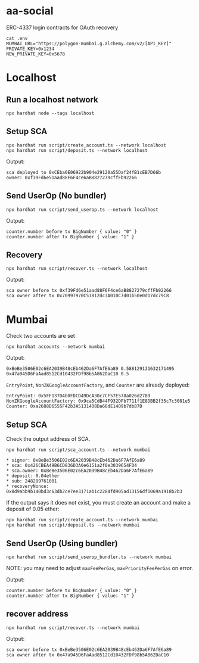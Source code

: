 # aa-social

ERC-4337 login contracts for OAuth recovery

```
cat .env
MUMBAI_URL="https://polygon-mumbai.g.alchemy.com/v2/[API_KEY]"
PRIVATE_KEY=0x1234
NEW_PRIVATE_KEY=0x5678
```

# Localhost

## Run a localhost network

```
npx hardhat node --tags localhost
```

## Setup SCA

```
npx hardhat run script/create_account.ts --network localhost
npx hardhat run script/deposit.ts --network localhost
```

Output:

```
sca deployed to 0xCEba0E06922b904e29120a55Daf24fB1cEB7D66b
owner: 0xf39Fd6e51aad88F6F4ce6aB8827279cffFb92266
```

## Send UserOp (No bundler)

```
npx hardhat run script/send_userop.ts --network localhost
```

Output:

```
counter.number before tx BigNumber { value: "0" }
counter.number after tx BigNumber { value: "1" }
```

## Recovery

```
npx hardhat run script/recover.ts --network localhost
```

Output:

```
sca owner before tx 0xf39Fd6e51aad88F6F4ce6aB8827279cffFb92266
sca owner after tx 0x70997970C51812dc3A010C7d01b50e0d17dc79C8
```

# Mumbai

Check two accounts are set

```
npx hardhat accounts --network mumbai
```

Output:

```
0xBeBe3506E02c6EA2039B48cEb462Da6F7AfE6a89 0.588129131632171495
0x47a945D6FaAad8512Cd10432FDf98b5A862DaC10 0.5
```

`EntryPoint`, `NonZKGoogleAccountFactory`, and `Counter` are already deployed:

```
EntryPoint: 0x5FF137D4b0FDCD49DcA30c7CF57E578a026d2789
NonZKGoogleAccountFactory: 0x9ca5CdB44F932DFb7711f1E8DBB2f35c7c3081e5
Counter: 0xa2688D6555F42b3A5131408Da66dE1409b7db87D
```

## Setup SCA

Check the output address of SCA.

```
npx hardhat run script/sca_account.ts --network mumbai
```

```
* signer: 0xBeBe3506E02c6EA2039B48cEb462Da6F7AfE6a89
* sca: 0x426CBEA49B6CD836D3A0e6151a2f0e3039654FD4
* sca.owner: 0xBeBe3506E02c6EA2039B48cEb462Da6F7AfE6a89
* deposit: 0.04ether
* sub: 248289761001
* recoveryNonce: 0x8d9abb9b140bd3c63db2ce7ee3171ab1c2284fd905ad13156df1069a1918b2b3
```

If the output says it does not exist, you must create an account and make a deposit of 0.05 ether:

```
npx hardhat run script/create_account.ts --network mumbai
npx hardhat run script/deposit.ts --network mumbai
```

## Send UserOp (Using bundler)

```
npx hardhat run script/send_userop_bundler.ts --network mumbai
```

NOTE: you may need to adjust `maxFeePerGas`, `maxPriorityFeePerGas` on error.

Output:

```
counter.number before tx BigNumber { value: "0" }
counter.number after tx BigNumber { value: "1" }
```

## recover address

```
npx hardhat run script/recover.ts --network mumbai
```

Output:

```
sca owner before tx 0xBeBe3506E02c6EA2039B48cEb462Da6F7AfE6a89
sca owner after tx 0x47a945D6FaAad8512Cd10432FDf98b5A862DaC10
```
